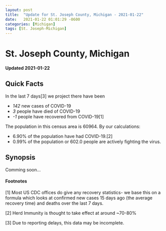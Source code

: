 ```yaml
---
layout: post
title:  "Update for St. Joseph County, Michigan - 2021-01-22"
date:   2021-01-22 01:01:29 -0600
categories: [Michigan]
tags: [St. Joseph-Michigan]
---
```


# St. Joseph County, Michigan
#### Updated 2021-01-22

## Quick Facts

In the last 7 days[3] we project there have been
- *142* new cases of COVID-19
- *3* people have died of COVID-19
- *-1* people have recovered from COVID-19[1]

The population in this census area is 60964. By our calculations:
- 6.90% of the population have had COVID-19.[2]
- 0.99% of the population or 602.0 people are actively fighting the virus.

## Synopsis

Comming soon...


#### Footnotes

[1] Most US CDC offices do give any recovery statistics- we base this on a formula which looks at confirmed new cases
15 days ago (the average recovery time) and deaths over the last 7 days.

[2] Herd Immunity is thought to take effect at around ~70-80%

[3] Due to reporting delays, this data may be incomplete.
 
    